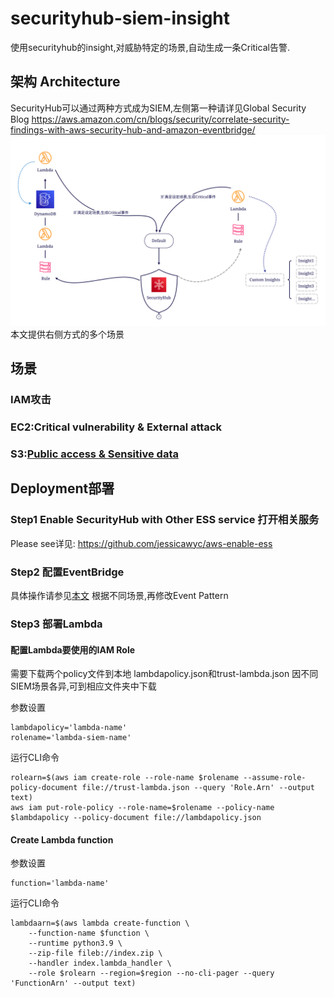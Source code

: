 # securityhub-siem-insight
使用securityhub的insight,对威胁特定的场景,自动生成一条Critical告警.
## 架构 Architecture
SecurityHub可以通过两种方式成为SIEM,左侧第一种请详见Global Security Blog
https://aws.amazon.com/cn/blogs/security/correlate-security-findings-with-aws-security-hub-and-amazon-eventbridge/
![arch](/SIEM-2-Architecture.png)
本文提供右侧方式的多个场景
## 场景
### IAM攻击
### EC2:Critical vulnerability & External attack
### S3:[Public access & Sensitive data](/s3/Readme.md)

## Deployment部署
### Step1 Enable SecurityHub with Other ESS service 打开相关服务
Please see详见: https://github.com/jessicawyc/aws-enable-ess

### Step2 配置EventBridge
具体操作请参见[本文](https://github.com/jessicawyc/securityhub-alert#2%E8%87%AA%E5%8A%A8%E5%8F%91%E9%80%81%E5%91%8A%E8%AD%A6%E6%A8%A1%E5%BC%8F)
根据不同场景,再修改Event Pattern
### Step3 部署Lambda
#### 配置Lambda要使用的IAM Role
需要下载两个policy文件到本地
lambdapolicy.json和trust-lambda.json
因不同SIEM场景各异,可到相应文件夹中下载

参数设置
```
lambdapolicy='lambda-name'
rolename='lambda-siem-name'
```
运行CLI命令

```
rolearn=$(aws iam create-role --role-name $rolename --assume-role-policy-document file://trust-lambda.json --query 'Role.Arn' --output text)
aws iam put-role-policy --role-name=$rolename --policy-name $lambdapolicy --policy-document file://lambdapolicy.json
```

#### Create Lambda function
参数设置
```
function='lambda-name'
```
运行CLI命令
```
lambdaarn=$(aws lambda create-function \
    --function-name $function \
    --runtime python3.9 \
    --zip-file fileb://index.zip \
    --handler index.lambda_handler \
    --role $rolearn --region=$region --no-cli-pager --query 'FunctionArn' --output text)
```
